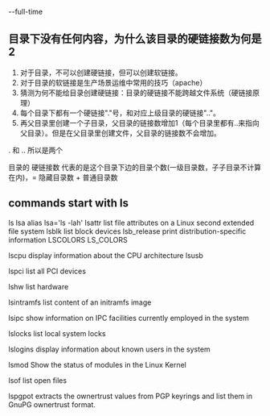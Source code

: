 --full-time


## 目录下没有任何内容，为什么该目录的硬链接数为何是2


1. 对于目录，不可以创建硬链接，但可以创建软链接。
2. 对于目录的软链接是生产场景运维中常用的技巧（apache）
3. 猜测为何不能给目录创建硬链接：目录的硬链接不能跨越文件系统（硬链接原理）
4. 每个目录下都有一个硬链接"."号，和对应上级目录的硬链接".."。
5. 再父目录里创建一个子目录，父目录的链接数增加1（每个目录里都有..来指向父目录）。但是在父目录里创建文件，父目录的链接数不会增加。

. 和 .. 所以是两个

目录的 硬链接数 代表的是这个目录下边的目录个数(一级目录数，子子目录不计算在内)，= 隐藏目录数 + 普通目录数



## commands start with ls
ls
lsa
    alias lsa='ls -lah'
lsattr
    list file attributes on a Linux second extended file system
lsblk
    list block devices
lsb_release
    print distribution-specific information
LSCOLORS
LS_COLORS

lscpu
    display information about the CPU architecture
lsusb

lspci
    list all PCI devices

lshw
    list hardware

lsintramfs
    list content of an initramfs image

lsipc
    show information on IPC facilities currently employed in the system

lslocks
    list local system locks

lslogins
    display information about known users in the system

lsmod
    Show the status of modules in the Linux Kernel

lsof
    list open files

lspgpot
    extracts the ownertrust values from PGP keyrings and list them in GnuPG ownertrust format.

